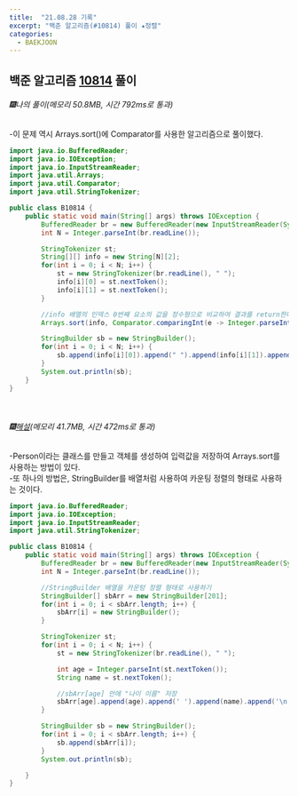 ```yaml
---
title:  "21.08.28 기록"
excerpt: "백준 알고리즘(#10814) 풀이 ★정렬"
categories:
  - BAEKJOON
---
```



## 백준 알고리즘 [10814](https://www.acmicpc.net/problem/10814) 풀이

###### 🎆나의 풀이(메모리 50.8MB, 시간 792ms로 통과)<br/>
-이 문제 역시 Arrays.sort()에 Comparator를 사용한 알고리즘으로 풀이했다.<br>

```java
import java.io.BufferedReader;
import java.io.IOException;
import java.io.InputStreamReader;
import java.util.Arrays;
import java.util.Comparator;
import java.util.StringTokenizer;

public class B10814 {
    public static void main(String[] args) throws IOException {
        BufferedReader br = new BufferedReader(new InputStreamReader(System.in));
        int N = Integer.parseInt(br.readLine());

        StringTokenizer st;
        String[][] info = new String[N][2];
        for(int i = 0; i < N; i++) {
            st = new StringTokenizer(br.readLine(), " ");
            info[i][0] = st.nextToken();
            info[i][1] = st.nextToken();
        }

        //info 배열의 인덱스 0번째 요소의 값을 정수형으로 비교하여 결과를 return한다.
        Arrays.sort(info, Comparator.comparingInt(e -> Integer.parseInt(e[0])));

        StringBuilder sb = new StringBuilder();
        for(int i = 0; i < N; i++) {
            sb.append(info[i][0]).append(" ").append(info[i][1]).append("\n");
        }
        System.out.println(sb);
    }
}
```
<br>

###### 🎆[해설](https://st-lab.tistory.com/113)(메모리 41.7MB, 시간 472ms로 통과)<br/>
-Person이라는 클래스를 만들고 객체를 생성하여 입력값을 저장하여 Arrays.sort를 사용하는 방법이 있다.<br>
-또 하나의 방법은, StringBuilder를 배열처럼 사용하여 카운팅 정렬의 형태로 사용하는 것이다.<br>

```java
import java.io.BufferedReader;
import java.io.IOException;
import java.io.InputStreamReader;
import java.util.StringTokenizer;

public class B10814 {
    public static void main(String[] args) throws IOException {
        BufferedReader br = new BufferedReader(new InputStreamReader(System.in));
        int N = Integer.parseInt(br.readLine());

        //StringBuilder 배열을 카운텅 정렬 형태로 사용하기
        StringBuilder[] sbArr = new StringBuilder[201];
        for(int i = 0; i < sbArr.length; i++) {
            sbArr[i] = new StringBuilder();
        }

        StringTokenizer st;
        for(int i = 0; i < N; i++) {
            st = new StringTokenizer(br.readLine(), " ");

            int age = Integer.parseInt(st.nextToken());
            String name = st.nextToken();

            //sbArr[age] 안에 "나이 이름" 저장
            sbArr[age].append(age).append(' ').append(name).append('\n');
        }

        StringBuilder sb = new StringBuilder();
        for(int i = 0; i < sbArr.length; i++) {
            sb.append(sbArr[i]);
        }
        System.out.println(sb);

    }
}
```
